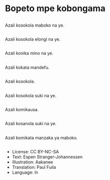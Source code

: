 # Bopeto mpe kobongama

##
Azali kosokola maboko na ye.

##
Azali kosokola elongi na ye.

##
Azali konika mino na ye.

##
Azali kokata mandefu.

##
Azali kosokola.

##
Azali kosokola suki na ye.

##
Azali komikausa.

##
Azali kosanola suki na ye.

##
Azali komikata manzaka ya maboko.

##
* License: CC BY-NC-SA
* Text: Espen Stranger-Johannessen
* Illustration: Aakanee
* Translation: Paul Fuila
* Language: ln
